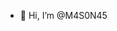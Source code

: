 - 👋 Hi, I’m @M4S0N45

<!---
M4S0N45/M4S0N45 is a ✨ special ✨ repository because its `README.md` (this file) appears on your GitHub profile.
You can click the Preview link to take a look at your changes.
--->
